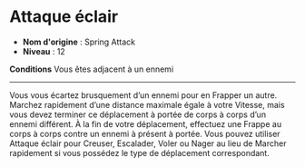 # Attaque éclair

 * **Nom d'origine** : Spring Attack
 * **Niveau** : 12


<p><strong>Conditions</strong> Vous êtes adjacent à un ennemi</p>
<hr>
<p>Vous vous écartez brusquement d’un ennemi pour en Frapper un autre. Marchez rapidement d’une distance maximale égale à votre Vitesse, mais vous devez terminer ce déplacement à portée de corps à corps d’un ennemi différent. À la fin de votre déplacement, effectuez une Frappe au corps à corps contre un ennemi à présent à portée. Vous pouvez utiliser Attaque éclair pour Creuser, Escalader, Voler ou Nager au lieu de Marcher rapidement si vous possédez le type de déplacement correspondant.</p>